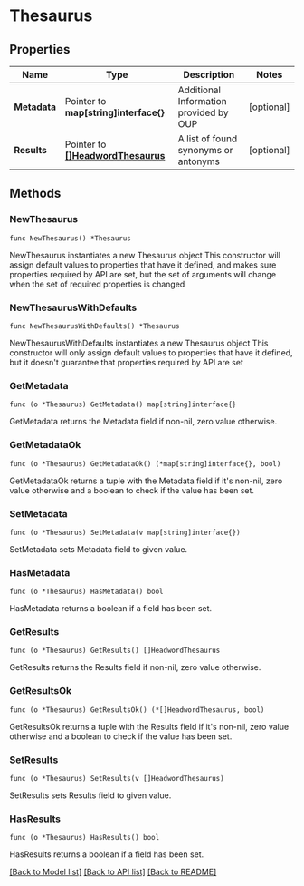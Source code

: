 # Thesaurus

## Properties

Name | Type | Description | Notes
------------ | ------------- | ------------- | -------------
**Metadata** | Pointer to **map[string]interface{}** | Additional Information provided by OUP | [optional] 
**Results** | Pointer to [**[]HeadwordThesaurus**](HeadwordThesaurus.md) | A list of found synonyms or antonyms | [optional] 

## Methods

### NewThesaurus

`func NewThesaurus() *Thesaurus`

NewThesaurus instantiates a new Thesaurus object
This constructor will assign default values to properties that have it defined,
and makes sure properties required by API are set, but the set of arguments
will change when the set of required properties is changed

### NewThesaurusWithDefaults

`func NewThesaurusWithDefaults() *Thesaurus`

NewThesaurusWithDefaults instantiates a new Thesaurus object
This constructor will only assign default values to properties that have it defined,
but it doesn't guarantee that properties required by API are set

### GetMetadata

`func (o *Thesaurus) GetMetadata() map[string]interface{}`

GetMetadata returns the Metadata field if non-nil, zero value otherwise.

### GetMetadataOk

`func (o *Thesaurus) GetMetadataOk() (*map[string]interface{}, bool)`

GetMetadataOk returns a tuple with the Metadata field if it's non-nil, zero value otherwise
and a boolean to check if the value has been set.

### SetMetadata

`func (o *Thesaurus) SetMetadata(v map[string]interface{})`

SetMetadata sets Metadata field to given value.

### HasMetadata

`func (o *Thesaurus) HasMetadata() bool`

HasMetadata returns a boolean if a field has been set.

### GetResults

`func (o *Thesaurus) GetResults() []HeadwordThesaurus`

GetResults returns the Results field if non-nil, zero value otherwise.

### GetResultsOk

`func (o *Thesaurus) GetResultsOk() (*[]HeadwordThesaurus, bool)`

GetResultsOk returns a tuple with the Results field if it's non-nil, zero value otherwise
and a boolean to check if the value has been set.

### SetResults

`func (o *Thesaurus) SetResults(v []HeadwordThesaurus)`

SetResults sets Results field to given value.

### HasResults

`func (o *Thesaurus) HasResults() bool`

HasResults returns a boolean if a field has been set.


[[Back to Model list]](../README.md#documentation-for-models) [[Back to API list]](../README.md#documentation-for-api-endpoints) [[Back to README]](../README.md)


